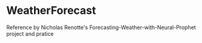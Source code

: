 # WeatherForecast
 Reference by Nicholas Renotte's Forecasting-Weather-with-Neural-Prophet project and pratice
